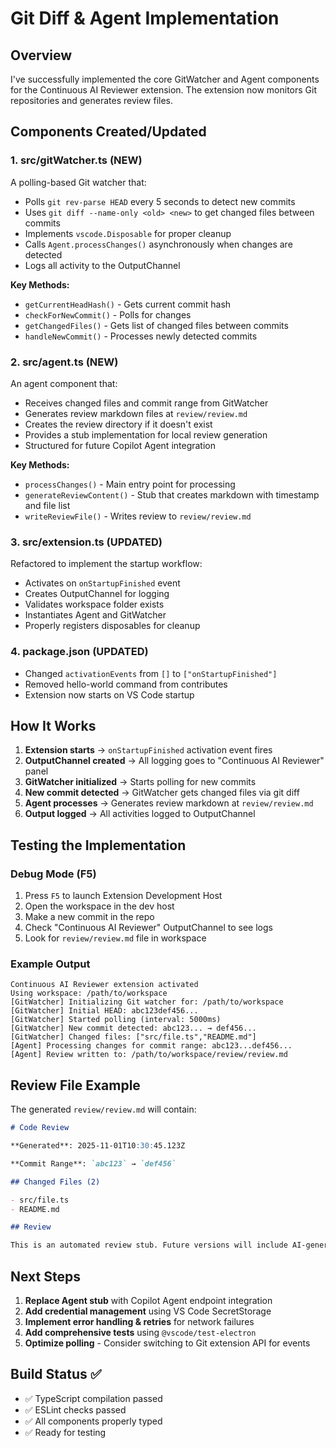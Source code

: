 # Git Diff & Agent Implementation

## Overview
I've successfully implemented the core GitWatcher and Agent components for the Continuous AI Reviewer extension. The extension now monitors Git repositories and generates review files.

## Components Created/Updated

### 1. **src/gitWatcher.ts** (NEW)
A polling-based Git watcher that:
- Polls `git rev-parse HEAD` every 5 seconds to detect new commits
- Uses `git diff --name-only <old> <new>` to get changed files between commits
- Implements `vscode.Disposable` for proper cleanup
- Calls `Agent.processChanges()` asynchronously when changes are detected
- Logs all activity to the OutputChannel

**Key Methods:**
- `getCurrentHeadHash()` - Gets current commit hash
- `checkForNewCommit()` - Polls for changes
- `getChangedFiles()` - Gets list of changed files between commits
- `handleNewCommit()` - Processes newly detected commits

### 2. **src/agent.ts** (NEW)
An agent component that:
- Receives changed files and commit range from GitWatcher
- Generates review markdown files at `review/review.md`
- Creates the review directory if it doesn't exist
- Provides a stub implementation for local review generation
- Structured for future Copilot Agent integration

**Key Methods:**
- `processChanges()` - Main entry point for processing
- `generateReviewContent()` - Stub that creates markdown with timestamp and file list
- `writeReviewFile()` - Writes review to `review/review.md`

### 3. **src/extension.ts** (UPDATED)
Refactored to implement the startup workflow:
- Activates on `onStartupFinished` event
- Creates OutputChannel for logging
- Validates workspace folder exists
- Instantiates Agent and GitWatcher
- Properly registers disposables for cleanup

### 4. **package.json** (UPDATED)
- Changed `activationEvents` from `[]` to `["onStartupFinished"]`
- Removed hello-world command from contributes
- Extension now starts on VS Code startup

## How It Works

1. **Extension starts** → `onStartupFinished` activation event fires
2. **OutputChannel created** → All logging goes to "Continuous AI Reviewer" panel
3. **GitWatcher initialized** → Starts polling for new commits
4. **New commit detected** → GitWatcher gets changed files via git diff
5. **Agent processes** → Generates review markdown at `review/review.md`
6. **Output logged** → All activities logged to OutputChannel

## Testing the Implementation

### Debug Mode (F5)
1. Press `F5` to launch Extension Development Host
2. Open the workspace in the dev host
3. Make a new commit in the repo
4. Check "Continuous AI Reviewer" OutputChannel to see logs
5. Look for `review/review.md` file in workspace

### Example Output
```
Continuous AI Reviewer extension activated
Using workspace: /path/to/workspace
[GitWatcher] Initializing Git watcher for: /path/to/workspace
[GitWatcher] Initial HEAD: abc123def456...
[GitWatcher] Started polling (interval: 5000ms)
[GitWatcher] New commit detected: abc123... → def456...
[GitWatcher] Changed files: ["src/file.ts","README.md"]
[Agent] Processing changes for commit range: abc123...def456...
[Agent] Review written to: /path/to/workspace/review/review.md
```

## Review File Example

The generated `review/review.md` will contain:
```markdown
# Code Review

**Generated**: 2025-11-01T10:30:45.123Z

**Commit Range**: `abc123` → `def456`

## Changed Files (2)

- src/file.ts
- README.md

## Review

This is an automated review stub. Future versions will include AI-generated analysis via Copilot Agent integration.
```

## Next Steps

1. **Replace Agent stub** with Copilot Agent endpoint integration
2. **Add credential management** using VS Code SecretStorage
3. **Implement error handling & retries** for network failures
4. **Add comprehensive tests** using `@vscode/test-electron`
5. **Optimize polling** - Consider switching to Git extension API for events

## Build Status ✅

- ✅ TypeScript compilation passed
- ✅ ESLint checks passed
- ✅ All components properly typed
- ✅ Ready for testing
